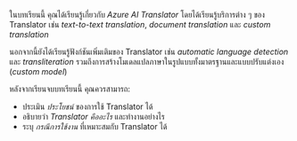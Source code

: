 
ในบทเรียนนี้ คุณได้เรียนรู้เกี่ยวกับ _Azure AI Translator_ โดยได้เรียนรู้บริการต่าง ๆ ของ Translator เช่น _text-to-text translation_, _document translation_ และ _custom translation_

นอกจากนี้ยังได้เรียนรู้ฟังก์ชันเพิ่มเติมของ Translator เช่น _automatic language detection_ และ _transliteration_ รวมถึงการสร้างโมเดลแปลภาษาในรูปแบบทั้งมาตรฐานและแบบปรับแต่งเอง (_custom model_)

หลังจากเรียนจบบทเรียนนี้ คุณควรสามารถ:

- ประเมิน _ประโยชน์_ ของการใช้ Translator ได้
- อธิบายว่า _Translator คืออะไร_ และทำงานอย่างไร
- ระบุ _กรณีการใช้งาน_ ที่เหมาะสมกับ Translator ได้
